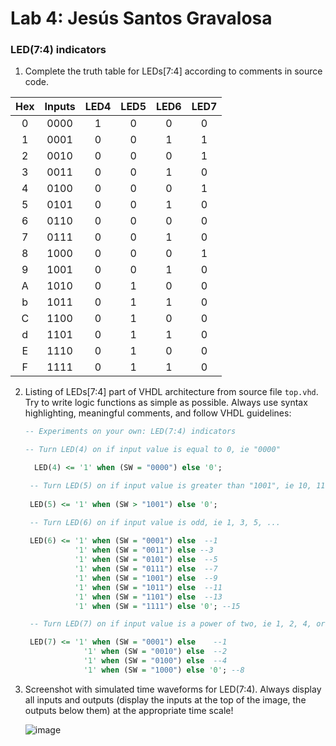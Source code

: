 # Lab 4: Jesús Santos Gravalosa

### LED(7:4) indicators

1. Complete the truth table for LEDs[7:4] according to comments in source code.

 | **Hex** | **Inputs** | **LED4** | **LED5** | **LED6** | **LED7** |
   | :-: | :-: | :-: | :-: | :-: | :-: |
   | 0 | 0000 | 1 | 0 | 0 | 0 |
   | 1 | 0001 | 0 | 0 | 1 | 1 |
   | 2 | 0010 | 0 | 0 | 0 | 1 |
   | 3 | 0011 | 0 | 0 | 1 | 0 |
   | 4 | 0100 | 0 | 0 | 0 | 1 |
   | 5 | 0101 | 0 | 0 | 1 | 0 |
   | 6 | 0110 | 0 | 0 | 0 | 0 |
   | 7 | 0111 | 0 | 0 | 1 | 0 |
   | 8 | 1000 | 0 | 0 | 0 | 1 |
   | 9 | 1001 | 0 | 0 | 1 | 0 |
   | A | 1010 | 0 | 1 | 0 | 0 |
   | b | 1011 | 0 | 1 | 1 | 0 |
   | C | 1100 | 0 | 1 | 0 | 0 |
   | d | 1101 | 0 | 1 | 1 | 0 |
   | E | 1110 | 0 | 1 | 0 | 0 |
   | F | 1111 | 0 | 1 | 1 | 0 |

2. Listing of LEDs[7:4] part of VHDL architecture from source file `top.vhd`. Try to write logic functions as simple as possible. Always use syntax highlighting, meaningful comments, and follow VHDL guidelines:

   ```vhdl
   -- Experiments on your own: LED(7:4) indicators

   -- Turn LED(4) on if input value is equal to 0, ie "0000"
   
     LED(4) <= '1' when (SW = "0000") else '0';

    -- Turn LED(5) on if input value is greater than "1001", ie 10, 11, 12, ...
    
    LED(5) <= '1' when (SW > "1001") else '0';

    -- Turn LED(6) on if input value is odd, ie 1, 3, 5, ...
    
    LED(6) <= '1' when (SW = "0001") else  --1
              '1' when (SW = "0011") else --3
              '1' when (SW = "0101") else  --5
              '1' when (SW = "0111") else  --7
              '1' when (SW = "1001") else  --9
              '1' when (SW = "1011") else  --11
              '1' when (SW = "1101") else  --13
              '1' when (SW = "1111") else '0'; --15

    -- Turn LED(7) on if input value is a power of two, ie 1, 2, 4, or 8
   
    LED(7) <= '1' when (SW = "0001") else    --1
                '1' when (SW = "0010") else  --2
                '1' when (SW = "0100") else  --4
                '1' when (SW = "1000") else '0'; --8
   ```
   
3. Screenshot with simulated time waveforms for LED(7:4). Always display all inputs and outputs (display the inputs at the top of the image, the outputs below them) at the appropriate time scale!

   ![image](https://user-images.githubusercontent.com/63504192/223518655-cfe62780-5e8f-4fc6-8318-c6df224a0b96.png)


